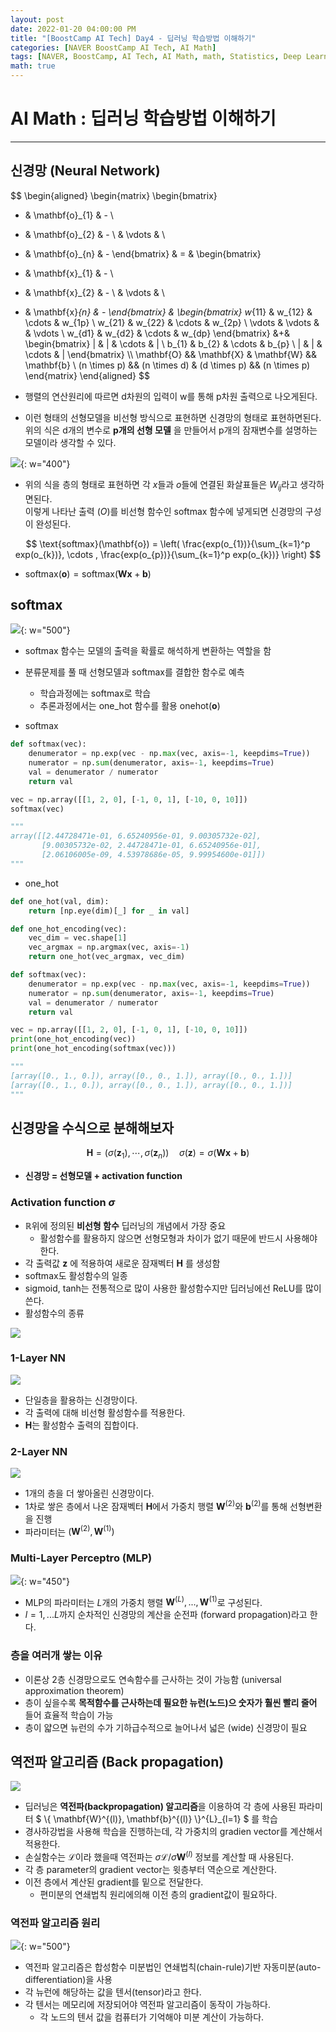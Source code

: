 ```yaml
---
layout: post
date: 2022-01-20 04:00:00 PM
title: "[BoostCamp AI Tech] Day4 - 딥러닝 학습방법 이해하기"
categories: [NAVER BoostCamp AI Tech, AI Math]
tags: [NAVER, BoostCamp, AI Tech, AI Math, math, Statistics, Deep Learning]
math: true
---
```

# AI Math : 딥러닝 학습방법 이해하기

---

## 신경망 (Neural Network)

$$
\begin{aligned}
\begin{matrix}
\begin{bmatrix}
- & \mathbf{o}_{1} & - \\
- & \mathbf{o}_{2} & - \\
& \vdots & \\
- & \mathbf{o}_{n} & -
\end{bmatrix}
& = &
\begin{bmatrix}
- & \mathbf{x}_{1} & - \\
- & \mathbf{x}_{2} & - \\
& \vdots & \\
- & \mathbf{x}_{n} & -
\end{bmatrix} &
\begin{bmatrix}
w_{11} & w_{12} & \cdots &  w_{1p} \\
w_{21} & w_{22} & \cdots &  w_{2p} \\
\vdots & \vdots & & \vdots \\
w_{d1} & w_{d2} & \cdots &  w_{dp}
\end{bmatrix}
&+&
\begin{bmatrix}
| & | & \cdots & | \\
b_{1} & b_{2} & \cdots & b_{p} \\
| & | & \cdots & |
\end{bmatrix} \\\\
\mathbf{O} && \mathbf{X} & \mathbf{W} && \mathbf{b} \\
(n \times p) && (n \times d) & (d \times p) && (n \times p)
\end{matrix}
\end{aligned}
$$

- 행렬의 연산원리에 따르면 d차원의 입력이 w를 통해 p차원 출력으로 나오게된다.  
- 이런 형태의 선형모델을 비선형 방식으로 표현하면 신경망의 형태로 표현하면된다. 위의 식은 d개의 변수로 **p개의 선형 모델** 을 만들어서 p개의 잠재변수를 설명하는 모델이라 생각할 수 있다.   

![](/image/boostcamp/aimath/nn.png){: w="400"}  

- 위의 식을 층의 형태로 표현하면 각 $x$들과 $o$들에 연결된 화살표들은 $W_{ij}$라고 생각하면된다.  
이렇게 나타난 출력 ($O$)를 비선형 함수인 softmax 함수에 넣게되면 신경망의 구성이 완성된다.  

$$
\text{softmax}(\mathbf{o}) = \left( \frac{exp(o_{1})}{\sum_{k=1}^p exp(o_{k})}, \cdots , \frac{exp(o_{p})}{\sum_{k=1}^p exp(o_{k})} \right)
$$  

- $\text{softmax}(\mathbf{o}) = \text{softmax}(\mathbf{Wx} + \mathbf{b})$

## softmax

![](/image/boostcamp/aimath/softmax.png){: w="500"}  

- softmax 함수는 모델의 출력을 확률로 해석하게 변환하는 역할을 함
- 분류문제를 풀 때 선형모델과 softmax를 결합한 함수로 예측
    - 학습과정에는 softmax로 학습
    - 추론과정에서는 one_hot 함수를 활용 $\text{onehot}(\mathbf{o})$

- softmax  
```python
def softmax(vec):
    denumerator = np.exp(vec - np.max(vec, axis=-1, keepdims=True))
    numerator = np.sum(denumerator, axis=-1, keepdims=True)
    val = denumerator / numerator
    return val

vec = np.array([[1, 2, 0], [-1, 0, 1], [-10, 0, 10]])
softmax(vec)

"""
array([[2.44728471e-01, 6.65240956e-01, 9.00305732e-02],
       [9.00305732e-02, 2.44728471e-01, 6.65240956e-01],
       [2.06106005e-09, 4.53978686e-05, 9.99954600e-01]])
"""
```

- one_hot  
```python
def one_hot(val, dim):
    return [np.eye(dim)[_] for _ in val]

def one_hot_encoding(vec):
    vec_dim = vec.shape[1]
    vec_argmax = np.argmax(vec, axis=-1)
    return one_hot(vec_argmax, vec_dim)

def softmax(vec):
    denumerator = np.exp(vec - np.max(vec, axis=-1, keepdims=True))
    numerator = np.sum(denumerator, axis=-1, keepdims=True)
    val = denumerator / numerator
    return val

vec = np.array([[1, 2, 0], [-1, 0, 1], [-10, 0, 10]])
print(one_hot_encoding(vec))
print(one_hot_encoding(softmax(vec)))

"""
[array([0., 1., 0.]), array([0., 0., 1.]), array([0., 0., 1.])]
[array([0., 1., 0.]), array([0., 0., 1.]), array([0., 0., 1.])]
"""
```


## 신경망을 수식으로 분해해보자

$$
\mathbf{H} = (\sigma(\mathbf{z}_1), \cdots, \sigma(\mathbf{z}_n)) \quad \sigma(\mathbf{z}) = \sigma\left(\mathbf{Wx} + \mathbf{b}\right)
$$

- **신경망 = 선형모델 + activation function**

### Activation function $\sigma$

- $\mathbb{R}$위에 정의된 **비선형 함수** 딥러닝의 개념에서 가장 중요
    - 활성함수를 활용하지 않으면 선형모형과 차이가 없기 때문에 반드시 사용해야한다.
- 각 출력값 $\mathbf{z}$ 에 적용하여 새로운 잠재벡터 $\mathbf{H}$ 를 생성함
- softmax도 활성함수의 일종
- sigmoid, tanh는 전통적으로 많이 사용한 활성함수지만 딥러닝에선 ReLU를 많이 쓴다.
- 활성함수의 종류  

![](/image/boostcamp/aimath/activation.png)  

### 1-Layer NN

![](/image/boostcamp/aimath/1layer.png)  

- 단일층을 활용하는 신경망이다.
- 각 출력에 대해 비선형 활성함수를 적용한다.
- $\mathbf{H}$는 활성함수 출력의 집합이다.

### 2-Layer NN

![](/image/boostcamp/aimath/2layer.png)  

- 1개의 층을 더 쌓아올린 신경망이다.
- 1차로 쌓은 층에서 나온 잠재벡터 $\mathbf{H}$에서 가중치 행렬 $\mathbf{W}^{(2)}$와 $\mathbf{b}^{(2)}$를 통해 선형변환을 진행
- 파라미터는 $(\mathbf{W}^{(2)}, \mathbf{W}^{(1)})$

### Multi-Layer Perceptro (MLP)

![](/image/boostcamp/aimath/mlp.png){: w="450"}

- MLP의 파라미터는 $L$개의 가중치 행렬 $\mathbf{W}^{(L)}, ..., \mathbf{W}^{(1)}$로 구성된다.
- $l = 1, ...L$까지 순차적인 신경망의 계산을 순전파 (forward propagation)라고 한다.

### 층을 여러개 쌓는 이유
- 이론상 2층 신경망으로도 연속함수를 근사하는 것이 가능함 (universal approximation theorem)
- 층이 싶을수록 **목적함수를 근사하는데 필요한 뉴런(노드)으 숫자가 훨씬 빨리 줄어** 들어 효율적 학습이 가능
- 층이 얇으면 뉴런의 수가 기하급수적으로 늘어나서 넓은 (wide) 신경망이 필요

## 역전파 알고리즘 (Back propagation)

![](/image/boostcamp/aimath/backprop.png)

- 딥러닝은 **역전파(backpropagation) 알고리즘**을 이용하여 각 층에 사용된 파라미터 $ \\{ \mathbf{W}^{(l)}, \mathbf{b}^{(l)} \\}^{L}_{l=1} $ 를 학습
- 경사하강법을 사용해 학습을 진행하는데, 각 가중치의 gradien vector를 계산해서 적용한다.
- 손실함수는 $\mathcal{L}$이라 했을때 역전파는 $\sigma\mathcal{L}/\sigma\mathbf{W}^{(l)}$ 정보를 계산할 때 사용된다.
- 각 층 parameter의 gradient vector는 윗층부터 역순으로 계산한다.
- 이전 층에서 계산된 gradient를 밑으로 전달한다.
    - 편미분의 연쇄법칙 원리에의해 이전 층의 gradient값이 필요하다.

### 역전파 알고리즘 원리

![](/image/boostcamp/aimath/backprop2.png){: w="500"}

- 역전파 알고리즘은 합성함수 미분법인 연쇄법칙(chain-rule)기반 자동미분(auto-differentiation)을 사용
- 각 뉴런에 해당하는 값을 텐서(tensor)라고 한다.
- 각 텐서는 메모리에 저장되어야 역전파 알고리즘이 동작이 가능하다.
    - 각 노드의 텐서 값을 컴퓨터가 기억해야 미분 계산이 가능하다.




